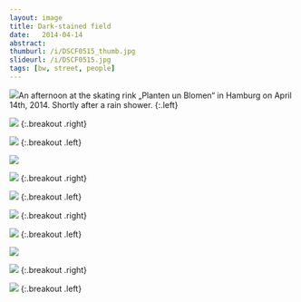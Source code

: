 ```yaml
---
layout: image
title: Dark-stained field
date:   2014-04-14
abstract: 
thumburl: /i/DSCF0515_thumb.jpg
slideurl: /i/DSCF0515.jpg
tags: [bw, street, people]
---
```


![]({{site.url}}/i/DSCF0539.jpg)An afternoon at the skating rink „Planten un Blomen“ in Hamburg on April 14th, 2014. Shortly after a rain shower.
{:.left}

![]({{site.url}}/i/DSCF0525.jpg)
{:.breakout .right}

![]({{site.url}}/i/DSCF0523.jpg)
{:.breakout .left}

![]({{site.url}}/i/DSCF0515.jpg)

![]({{site.url}}/i/DSCF0507.jpg)
{:.breakout .right}

![]({{site.url}}/i/DSCF0487.jpg)
{:.breakout .left}

![]({{site.url}}/i/DSCF0486.jpg)
{:.breakout .right}

![]({{site.url}}/i/DSCF0471.jpg)
{:.breakout .left}

![]({{site.url}}/i/DSCF0468.jpg)

![]({{site.url}}/i/DSCF0467.jpg)
{:.breakout .right}

![]({{site.url}}/i/DSCF0465.jpg)
{:.breakout .left}



